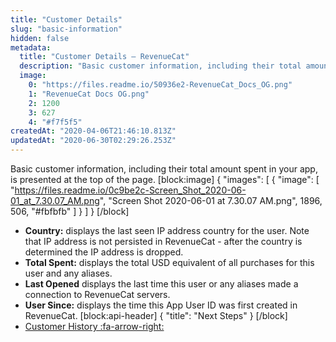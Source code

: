 ```yaml
---
title: "Customer Details"
slug: "basic-information"
hidden: false
metadata: 
  title: "Customer Details – RevenueCat"
  description: "Basic customer information, including their total amount spent in your app, is presented at the top of the page."
  image: 
    0: "https://files.readme.io/50936e2-RevenueCat_Docs_OG.png"
    1: "RevenueCat Docs OG.png"
    2: 1200
    3: 627
    4: "#f7f5f5"
createdAt: "2020-04-06T21:46:10.813Z"
updatedAt: "2020-06-30T02:29:26.253Z"
---
```

Basic customer information, including their total amount spent in your app, is presented at the top of the page.
[block:image]
{
  "images": [
    {
      "image": [
        "https://files.readme.io/0c9be2c-Screen_Shot_2020-06-01_at_7.30.07_AM.png",
        "Screen Shot 2020-06-01 at 7.30.07 AM.png",
        1896,
        506,
        "#fbfbfb"
      ]
    }
  ]
}
[/block]
* **Country:** displays the last seen IP address country for the user. Note that IP address is not persisted in RevenueCat - after the country is determined the IP address is dropped.
* **Total Spent:** displays the total USD equivalent of all purchases for this user and any aliases.
* **Last Opened** displays the last time this user or any aliases made a connection to RevenueCat servers.
* **User Since:** displays the time this App User ID was first created in RevenueCat.
[block:api-header]
{
  "title": "Next Steps"
}
[/block]
* [Customer History :fa-arrow-right:](doc:customer-history)